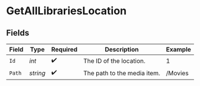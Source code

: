 # GetAllLibrariesLocation


## Fields

| Field                       | Type                        | Required                    | Description                 | Example                     |
| --------------------------- | --------------------------- | --------------------------- | --------------------------- | --------------------------- |
| `Id`                        | *int*                       | :heavy_check_mark:          | The ID of the location.     | 1                           |
| `Path`                      | *string*                    | :heavy_check_mark:          | The path to the media item. | /Movies                     |